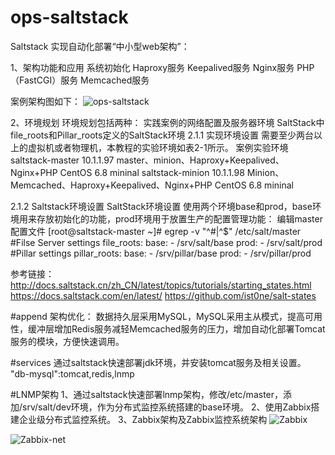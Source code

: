 # ops-saltstack

Saltstack 实现自动化部署“中小型web架构”：

1、架构功能和应用
  系统初始化
  Haproxy服务
  Keepalived服务
  Nginx服务
  PHP（FastCGI）服务
  Memcached服务
  
  案例架构图如下：
![](https://github.com/wh211212/ops-saltstack/blob/master/salt/base/images/ops-saltstack.png "ops-saltstack")

2、环境规划
  环境规划包括两种：
    实践案例的网络配置及服务器环境
    SaltStack中file_roots和Pillar_roots定义的SaltStack环境
2.1.1 实现环境设置
  需要至少两台以上的虚拟机或者物理机，本教程的实验环境如表2-1所示。
  案例实验环境
  saltstack-master	10.1.1.97	master、minion、Haproxy+Keepalived、Nginx+PHP	CentOS 6.8 mininal
  saltstack-minion	10.1.1.98	Minion、Memcached、Haproxy+Keepalived、Nginx+PHP	CentOS 6.8 mininal
  
2.1.2 Saltstack环境设置
  SaltStack环境设置
  使用两个环境base和prod，base环境用来存放初始化的功能，prod环境用于放置生产的配置管理功能：
  编辑master配置文件
  [root@saltstack-master ~]# egrep -v "^#|^$" /etc/salt/master 
  #Filse Server settings
  file_roots:
    base:
      - /srv/salt/base
    prod:
      - /srv/salt/prod
  #Pillar settings
  pillar_roots:
    base:
      - /srv/pillar/base
    prod:
      - /srv/pillar/prod
	  
参考链接：
http://docs.saltstack.cn/zh_CN/latest/topics/tutorials/starting_states.html
https://docs.saltstack.com/en/latest/
https://github.com/ist0ne/salt-states

#append
  架构优化：
  数据持久层采用MySQL，MySQL采用主从模式，提高可用性，缓冲层增加Redis服务减轻Memcached服务的压力，增加自动化部署Tomcat服务的模块，方便快速调用。

#services
  通过saltstack快速部署jdk环境，并安装tomcat服务及相关设置。
  "db-mysql":tomcat,redis,lnmp

#LNMP架构
  1、通过saltstack快速部署lnmp架构，修改/etc/master，添加/srv/salt/dev环境，作为分布式监控系统搭建的base环境。
  2、使用Zabbix搭建企业级分布式监控系统。
  3、Zabbix架构及Zabbix监控系统架构
  ![Zabbix](https://github.com/wh211212/ops-saltstack/blob/master/salt/base/images/zabbix.png "zabbix")
  
  ![Zabbix-net](https://github.com/wh211212/ops-saltstack/blob/master/salt/base/images/zabbix-net.png "Zabbix分布式监控系统")

